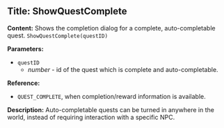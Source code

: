 ## Title: ShowQuestComplete

**Content:**
Shows the completion dialog for a complete, auto-completable quest.
`ShowQuestComplete(questID)`

**Parameters:**
- `questID`
  - *number* - id of the quest which is complete and auto-completable.

**Reference:**
- `QUEST_COMPLETE`, when completion/reward information is available.

**Description:**
Auto-completable quests can be turned in anywhere in the world, instead of requiring interaction with a specific NPC.